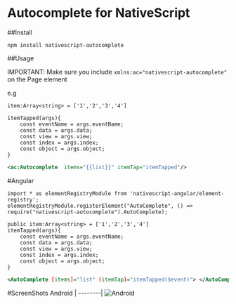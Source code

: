 # Autocomplete for NativeScript

##Install
```
npm install nativescript-autocomplete
```

##Usage

IMPORTANT: Make sure you include `xmlns:ac="nativescript-autocomplete"` on the Page element

e.g

```
item:Array<string> = ['1','2','3','4']
```
```
itemTapped(args){
    const eventName = args.eventName;
    const data = args.data;
    const view = args.view;
    const index = args.index;
    const object = args.object;
}
```
```xml
<ac:Autocomplete  items="{{list}}" itemTap="itemTapped"/>
```

#Angular
```TS
import * as elementRegistryModule from 'nativescript-angular/element-registry';
elementRegistryModule.registerElement("AutoComplete", () => require("nativescript-autocomplete").AutoComplete);

public item:Array<string> = ['1','2','3','4']
itemTapped(args){
    const eventName = args.eventName;
    const data = args.data;
    const view = args.view;
    const index = args.index;
    const object = args.object;
}
```
```XML
<AutoComplete [items]="list" (itemTap)="itemTapped($event)"> </AutoComplete>
```



#ScreenShots
Android |
--------|
![Android](screenshots/autocomplete.gif?raw=true)